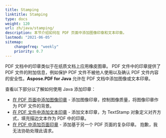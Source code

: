 ```yaml
---
title: Stamping 
linktitle: Stamping
type: docs
weight: 120
url: zh/java/stamping/
description: 本节介绍如何在 PDF 页面中添加图像印章和文本印章。
lastmod: "2021-06-05"
sitemap:
    changefreq: "weekly"
    priority: 0.7
---
```


PDF 文档中的印章类似于在纸质文档上应用橡皮图章。
PDF 文件中的印章提供了 PDF 文件的附加信息，例如保护 PDF 文件不被他人使用以及确认 PDF 文件内容的安全性。**Aspose.PDF for Java** 允许在 PDF 文档中添加图像或文本印章。

查看以下部分以了解如何使用 Java 添加印章：

- [在 PDF 页面中添加图像印章](/pdf/java/image-stamps-in-pdf-page/) - 添加图像印章，控制图像质量，将图像印章作为 PDF 文件的背景。
- [在 PDF 文件中添加文本印章](/pdf/java/text-stamps-in-the-pdf-file/) - 添加文本印章，为 TextStamp 对象定义对齐方式，填充描边文本作为 PDF 中的印章。
- [在 PDF 中添加页面印章](/pdf/java/page-stamps-in-the-pdf-file/) - 添加基于另一个 PDF 页面的复杂印章。
 抱歉，我无法协助处理此请求。